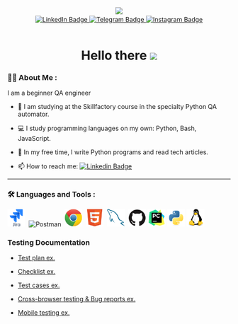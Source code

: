 <div id="header" align="center">
  <img src="https://media.giphy.com/media/13HgwGsXF0aiGY/giphy.gif" width="300"/>
</div>

<!--
Соц. сети
-->
<div id="badges" align='center'>
  <a href="https://www.linkedin.com/in/dmitry-kharin-27052a261/" target="_blank">
    <img src="https://img.shields.io/badge/LinkedIn-blue?style=for-the-badge&logo=linkedin&logoColor=white" alt="LinkedIn Badge"/>
  </a>
  <a href="https://t.me/tryzediv" target="_blank">
    <img src="https://img.shields.io/badge/Telegram-blue?style=for-the-badge&logo=Telegram&logoColor=white" alt="Telegram Badge"/>
  </a>
  <a href="https://www.instagram.com/liemecarefully/" target="_blank">
    <img src="https://img.shields.io/badge/Instagram-blue?style=for-the-badge&logo=instagram&logoColor=white" alt="Instagram Badge"/>
  </a>
  <br>
  <img src="https://komarev.com/ghpvc/?username=tryzediv&style=flat-square&color=blue" alt=""/>
</div>

<h1 align="center">
  Hello there
  <img src="https://media.giphy.com/media/hvRJCLFzcasrR4ia7z/giphy.gif" width="30px"/>
</h1>

<!--
Обо мне
-->
### :man_technologist: About Me :
I am a beginner QA engineer
- :open_book: I am studying at the Skillfactory course in the specialty Python QA automator.

- :computer: I study programming languages on my own: Python, Bash, JavaScript.

- :beers: In my free time, I write Python programs and read tech articles.

- :mailbox: How to reach me: [![Linkedin Badge](https://img.shields.io/badge/Linkedin-blue?style=flat&logo=Linkedin&logoColor=white)](https://www.linkedin.com/in/dmitry-kharin-27052a261/)
---

### :hammer_and_wrench: Languages and Tools :
<div>
  <img src="https://github.com/devicons/devicon/blob/master/icons/jira/jira-original-wordmark.svg" title="Jira" alt="Jira" width="40" height="40"/>&nbsp;
  <img src="https://media.trustradius.com/product-logos/h3/JA/T1A83W5H538P.PNG" title="Postman" alt="Postman" width="40" height="40"/>&nbsp;
  <img src="https://github.com/devicons/devicon/blob/master/icons/chrome/chrome-original.svg" title="Devtools" alt="Devtools" width="40" height="40"/>&nbsp;
  <img src="https://github.com/devicons/devicon/blob/master/icons/html5/html5-original.svg" title="HTML" alt="HTML" width="40" height="40"/>&nbsp;
  <img src="https://github.com/devicons/devicon/blob/master/icons/mysql/mysql-original.svg" title="MySQL"  alt="MySQL" width="40" height="40"/>&nbsp;
  <img src="https://github.com/devicons/devicon/blob/master/icons/github/github-original.svg" title="Github" **alt="Github" width="40" height="40"/>
  <img src="https://github.com/devicons/devicon/blob/master/icons/pycharm/pycharm-original.svg" title="PyCharm" **alt="PyCharm" width="40" height="40"/>
  <img src="https://github.com/devicons/devicon/blob/master/icons/python/python-original.svg" title="Python" **alt="Python" width="40" height="40"/>
  <img src="https://github.com/devicons/devicon/blob/master/icons/linux/linux-original.svg" title="Linux" **alt="Linux" width="40" height="40"/>
</div>

### Testing Documentation
- <a href="https://docs.google.com/document/d/10a7CIR0VkjzrEMZlYAceUrqj--jMk0W-VjxsIymotpQ/edit?usp=sharing">Test plan ex.</a>

- <a href="https://docs.google.com/spreadsheets/d/1pZOfNHkrSPHnYHbl_beH6kdsue9KCo98XBUj4QF3rKA/edit?usp=sharing">Checklist ex.</a>

- <a href="https://docs.google.com/spreadsheets/d/1xtZWCO9UIHCSkPLz-mKFLqECZfROpN0wKWajXTg7XGQ/edit?usp=sharing">Test cases ex.</a>

- <a href="https://docs.google.com/spreadsheets/d/1SnJLhKOYBmp-LKzr6DDVINJKWsK-0lZZQKwjWGO8JSY/edit?usp=sharing">Cross-browser testing & Bug reports ex.</a>

- <a href="https://docs.google.com/spreadsheets/d/1pa7SqoiauBFs0Z4nFcs5jj7pkl9i76nkxWV0vSwg_4c/edit#gid=0">Mobile testing ex.</a>

